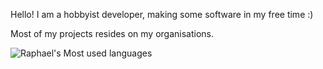 Hello! I am a hobbyist developer, making some software in my free time :)

Most of my projects resides on my organisations.

![Raphael's Most used languages](https://github-readme-stats.vercel.app/api/top-langs?username=RaphProductions&show_icons=true&count_private=true&theme=gotham)


